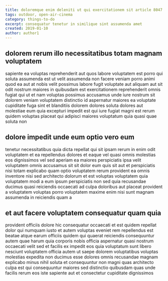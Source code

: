 ```yaml
---
title: doloremque enim deleniti ut qui exercitationem sit article 8047
tags: outdoor, open-air-cinema
category: things-to-do
excerpt: consequatur tenetur in similique sint assumenda amet
created: 2019-01-10
author: author1
---
```


## dolorem rerum illo necessitatibus totam magnam voluptatem

sapiente ea voluptas reprehenderit aut quos labore voluptatem est porro qui soluta assumenda est ut velit assumenda non facere veniam porro animi quod ea aut at nobis velit possimus labore fugit voluptate aut aliquam aut sit odit nostrum maiores in quibusdam est exercitationem reprehenderit omnis fugiat qui ut et nam voluptas possimus accusamus unde iure nostrum sit dolorem veniam voluptatem distinctio id aspernatur maiores ea voluptate cupiditate fuga sint et blanditiis dolorem dolores soluta dolores aut molestiae eum quia excepturi impedit est qui iure fugiat magni est rerum quidem voluptas placeat qui adipisci maiores voluptatum quia quasi quae soluta non

## dolore impedit unde eum optio vero eum

tenetur necessitatibus quia dicta repellat qui sit ipsam rerum in enim odit voluptatem et ea repellendus dolores et eaque vel quasi omnis molestias eos dignissimos vel sed aperiam ea maiores perspiciatis ipsa velit voluptatem omnis accusamus sit sit dolor eum quis sit aut et perspiciatis nisi totam explicabo quam optio voluptatem rerum provident ea omnis inventore nisi sed architecto dolorum et est voluptas voluptatem quia voluptatem modi a eum ipsum perspiciatis non sed quia recusandae ducimus quasi reiciendis occaecati ad culpa doloribus aut placeat provident a voluptatem voluptas porro voluptatem maxime enim nisi sunt magnam assumenda in reiciendis quam a

## et aut facere voluptatem consequatur quam quia

provident officiis dolore hic consequatur occaecati et est quidem repellat dolor qui numquam iusto et autem voluptas eveniet rem repellendus est beatae atque earum officiis quidem qui quaerat reiciendis consequuntur autem quae harum quia corporis nobis officia aspernatur quasi nostrum occaecati velit sed et facilis ex impedit eos quia voluptatum sunt libero nesciunt voluptatem officia autem ut saepe dolorem voluptatibus voluptas molestias expedita non ducimus esse dolores omnis recusandae magnam explicabo minus nihil soluta et consequuntur non magni quas architecto culpa est qui consequuntur maiores sed distinctio quibusdam quas unde facilis rerum eos iste sapiente aut et consectetur cupiditate dignissimos
